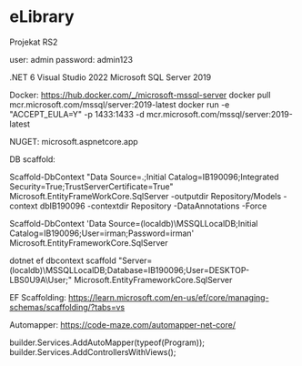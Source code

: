 # eLibrary
Projekat RS2

user: admin
password: admin123

.NET 6
Visual Studio 2022
Microsoft SQL Server 2019



Docker: https://hub.docker.com/_/microsoft-mssql-server
docker pull mcr.microsoft.com/mssql/server:2019-latest
docker run -e "ACCEPT_EULA=Y" -p 1433:1433 -d mcr.microsoft.com/mssql/server:2019-latest
 

NUGET: microsoft.aspnetcore.app

DB scaffold:

Scaffold-DbContext "Data Source=.;Initial Catalog=IB190096;Integrated Security=True;TrustServerCertificate=True" Microsoft.EntityFrameWorkCore.SqlServer -outputdir Repository/Models -context dbIB190096 -contextdir Repository -DataAnnotations -Force


Scaffold-DbContext 'Data Source=(localdb)\MSSQLLocalDB;Initial Catalog=IB190096;User=irman;Password=irman' Microsoft.EntityFrameworkCore.SqlServer


dotnet ef dbcontext scaffold "Server=(localdb)\MSSQLLocalDB;Database=IB190096;User=DESKTOP-LBS0U9A\User;" Microsoft.EntityFrameworkCore.SqlServer

EF Scaffolding:
https://learn.microsoft.com/en-us/ef/core/managing-schemas/scaffolding/?tabs=vs

Automapper:
https://code-maze.com/automapper-net-core/

builder.Services.AddAutoMapper(typeof(Program)); 
builder.Services.AddControllersWithViews();





